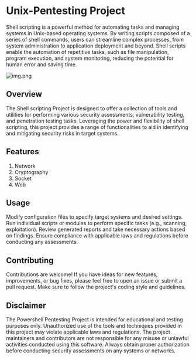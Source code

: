 # Unix-Pentesting Project

Shell scripting is a powerful method for automating tasks and managing systems in Unix-based operating systems. By writing scripts composed of a series of shell commands, users can streamline complex processes, from system administration to application deployment and beyond. Shell scripts enable the automation of repetitive tasks, such as file manipulation, program execution, and system monitoring, reducing the potential for human error and saving time.

![img.png](img.png)

## Overview
The Shell scripting Project is designed to offer a collection of tools and utilities for performing various security assessments, vulnerability testing, and penetration testing tasks. Leveraging the power and flexibility of shell scripting, this project provides a range of functionalities to aid in identifying and mitigating security risks in target systems.
## Features

  1) Network
  2) Cryptography
  3) Socket
  4) Web  

## Usage

Modify configuration files to specify target systems and desired settings.
Run individual scripts or modules to perform specific tasks (e.g., scanning, exploitation).
Review generated reports and take necessary actions based on findings.
Ensure compliance with applicable laws and regulations before conducting any assessments.

## Contributing

Contributions are welcome! If you have ideas for new features, improvements, or bug fixes, please feel free to open an issue or submit a pull request. Make sure to follow the project's coding style and guidelines.

## Disclaimer

The Powershell Pentesting Project is intended for educational and testing purposes only. Unauthorized use of the tools and techniques provided in this project may violate applicable laws and regulations. The project maintainers and contributors are not responsible for any misuse or unlawful activities conducted using this software. Always obtain proper authorization before conducting security assessments on any systems or networks.
